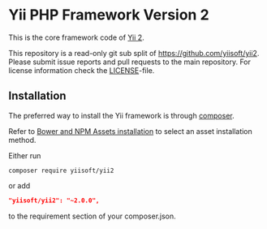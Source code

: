 Yii PHP Framework Version 2
===========================

This is the core framework code of [Yii 2](https://github.com/yiisoft/yii2#readme).

This repository is a read-only git sub split of <https://github.com/yiisoft/yii2>.
Please submit issue reports and pull requests to the main repository.
For license information check the [LICENSE](LICENSE.md)-file.

Installation
------------

The preferred way to install the Yii framework is through [composer](http://getcomposer.org/download/).

Refer to [Bower and NPM Assets installation](https://www.yiiframework.com/doc/guide/2.0/en/structure-assets#bower-npm-assets) to select an asset installation method.

Either run

```
composer require yiisoft/yii2
```

or add

```json
"yiisoft/yii2": "~2.0.0",
```

to the requirement section of your composer.json.
